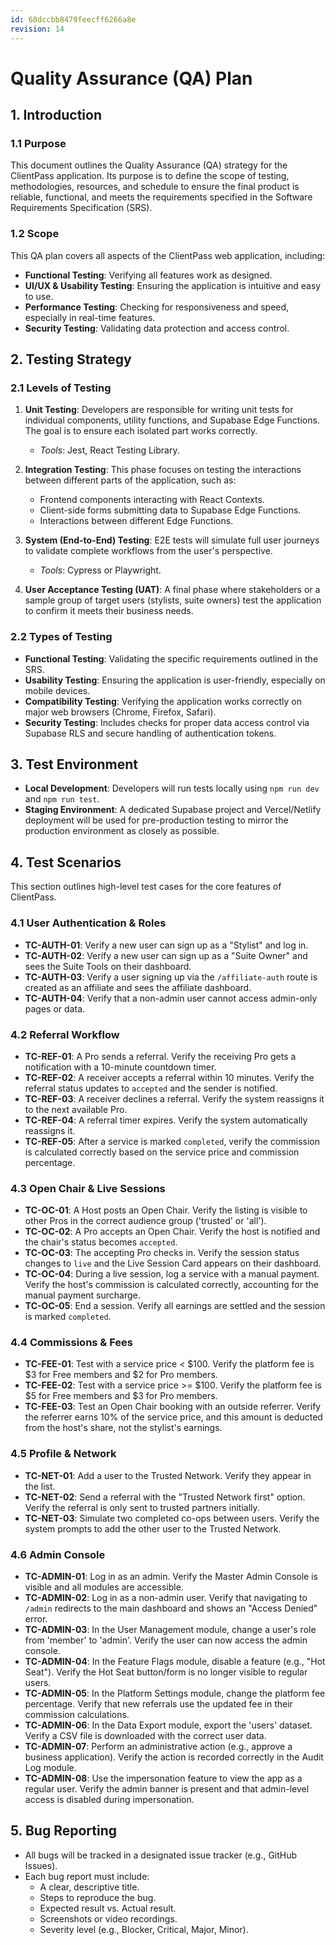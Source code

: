 ```yaml
---
id: 68dccbb8479feecff6266a8e
revision: 14
---
```


# Quality Assurance (QA) Plan

## 1. Introduction

### 1.1 Purpose

This document outlines the Quality Assurance (QA) strategy for the ClientPass application. Its purpose is to define the scope of testing, methodologies, resources, and schedule to ensure the final product is reliable, functional, and meets the requirements specified in the Software Requirements Specification (SRS).

### 1.2 Scope

This QA plan covers all aspects of the ClientPass web application, including:
- **Functional Testing**: Verifying all features work as designed.
- **UI/UX & Usability Testing**: Ensuring the application is intuitive and easy to use.
- **Performance Testing**: Checking for responsiveness and speed, especially in real-time features.
- **Security Testing**: Validating data protection and access control.

## 2. Testing Strategy

### 2.1 Levels of Testing

1.  **Unit Testing**: Developers are responsible for writing unit tests for individual components, utility functions, and Supabase Edge Functions. The goal is to ensure each isolated part works correctly.
    - *Tools*: Jest, React Testing Library.

2.  **Integration Testing**: This phase focuses on testing the interactions between different parts of the application, such as:
    - Frontend components interacting with React Contexts.
    - Client-side forms submitting data to Supabase Edge Functions.
    - Interactions between different Edge Functions.

3.  **System (End-to-End) Testing**: E2E tests will simulate full user journeys to validate complete workflows from the user's perspective.
    - *Tools*: Cypress or Playwright.

4.  **User Acceptance Testing (UAT)**: A final phase where stakeholders or a sample group of target users (stylists, suite owners) test the application to confirm it meets their business needs.

### 2.2 Types of Testing

- **Functional Testing**: Validating the specific requirements outlined in the SRS.
- **Usability Testing**: Ensuring the application is user-friendly, especially on mobile devices.
- **Compatibility Testing**: Verifying the application works correctly on major web browsers (Chrome, Firefox, Safari).
- **Security Testing**: Includes checks for proper data access control via Supabase RLS and secure handling of authentication tokens.

## 3. Test Environment

- **Local Development**: Developers will run tests locally using `npm run dev` and `npm run test`.
- **Staging Environment**: A dedicated Supabase project and Vercel/Netlify deployment will be used for pre-production testing to mirror the production environment as closely as possible.

## 4. Test Scenarios

This section outlines high-level test cases for the core features of ClientPass.

### 4.1 User Authentication & Roles
- **TC-AUTH-01**: Verify a new user can sign up as a "Stylist" and log in.
- **TC-AUTH-02**: Verify a new user can sign up as a "Suite Owner" and sees the Suite Tools on their dashboard.
- **TC-AUTH-03**: Verify a user signing up via the `/affiliate-auth` route is created as an affiliate and sees the affiliate dashboard.
- **TC-AUTH-04**: Verify that a non-admin user cannot access admin-only pages or data.

### 4.2 Referral Workflow
- **TC-REF-01**: A Pro sends a referral. Verify the receiving Pro gets a notification with a 10-minute countdown timer.
- **TC-REF-02**: A receiver accepts a referral within 10 minutes. Verify the referral status updates to `accepted` and the sender is notified.
- **TC-REF-03**: A receiver declines a referral. Verify the system reassigns it to the next available Pro.
- **TC-REF-04**: A referral timer expires. Verify the system automatically reassigns it.
- **TC-REF-05**: After a service is marked `completed`, verify the commission is calculated correctly based on the service price and commission percentage.

### 4.3 Open Chair & Live Sessions
- **TC-OC-01**: A Host posts an Open Chair. Verify the listing is visible to other Pros in the correct audience group ('trusted' or 'all').
- **TC-OC-02**: A Pro accepts an Open Chair. Verify the host is notified and the chair's status becomes `accepted`.
- **TC-OC-03**: The accepting Pro checks in. Verify the session status changes to `live` and the Live Session Card appears on their dashboard.
- **TC-OC-04**: During a live session, log a service with a manual payment. Verify the host's commission is calculated correctly, accounting for the manual payment surcharge.
- **TC-OC-05**: End a session. Verify all earnings are settled and the session is marked `completed`.

### 4.4 Commissions & Fees
- **TC-FEE-01**: Test with a service price < $100. Verify the platform fee is $3 for Free members and $2 for Pro members.
- **TC-FEE-02**: Test with a service price >= $100. Verify the platform fee is $5 for Free members and $3 for Pro members.
- **TC-FEE-03**: Test an Open Chair booking with an outside referrer. Verify the referrer earns 10% of the service price, and this amount is deducted from the host's share, not the stylist's earnings.

### 4.5 Profile & Network
- **TC-NET-01**: Add a user to the Trusted Network. Verify they appear in the list.
- **TC-NET-02**: Send a referral with the "Trusted Network first" option. Verify the referral is only sent to trusted partners initially.
- **TC-NET-03**: Simulate two completed co-ops between users. Verify the system prompts to add the other user to the Trusted Network.

### 4.6 Admin Console
- **TC-ADMIN-01**: Log in as an admin. Verify the Master Admin Console is visible and all modules are accessible.
- **TC-ADMIN-02**: Log in as a non-admin user. Verify that navigating to `/admin` redirects to the main dashboard and shows an "Access Denied" error.
- **TC-ADMIN-03**: In the User Management module, change a user's role from 'member' to 'admin'. Verify the user can now access the admin console.
- **TC-ADMIN-04**: In the Feature Flags module, disable a feature (e.g., "Hot Seat"). Verify the Hot Seat button/form is no longer visible to regular users.
- **TC-ADMIN-05**: In the Platform Settings module, change the platform fee percentage. Verify that new referrals use the updated fee in their commission calculations.
- **TC-ADMIN-06**: In the Data Export module, export the 'users' dataset. Verify a CSV file is downloaded with the correct user data.
- **TC-ADMIN-07**: Perform an administrative action (e.g., approve a business application). Verify the action is recorded correctly in the Audit Log module.
- **TC-ADMIN-08**: Use the impersonation feature to view the app as a regular user. Verify the admin banner is present and that admin-level access is disabled during impersonation.

## 5. Bug Reporting

- All bugs will be tracked in a designated issue tracker (e.g., GitHub Issues).
- Each bug report must include:
  - A clear, descriptive title.
  - Steps to reproduce the bug.
  - Expected result vs. Actual result.
  - Screenshots or video recordings.
  - Severity level (e.g., Blocker, Critical, Major, Minor).
